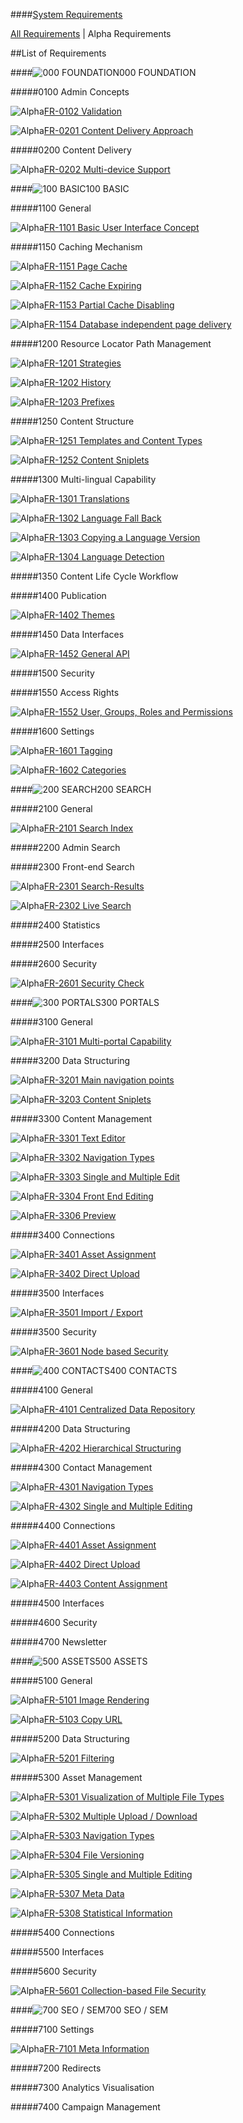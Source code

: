 ####[System Requirements](https://github.com/massiveart/sulu-docs/tree/master/system-requirements/ "Index of System Requirements")

[All Requirements](https://github.com/massiveart/sulu-docs/tree/master/system-requirements/index.md)
 | Alpha Requirements

##List of Requirements

####![000 FOUNDATION](https://raw.github.com/massiveart/sulu-docs/master/system-requirements/images/foundation.png)000 FOUNDATION

#####0100 Admin Concepts

![Alpha](https://raw.github.com/massiveart/sulu-docs/master/system-requirements/images/alpha.png)[FR-0102 Validation](https://github.com/massiveart/sulu-docs/tree/master/system-requirements/000-foundation/0100_admin-concepts.md)

![Alpha](https://raw.github.com/massiveart/sulu-docs/master/system-requirements/images/alpha.png)[FR-0201 Content Delivery Approach](https://github.com/massiveart/sulu-docs/tree/master/system-requirements/000-foundation/0200_content-delivery.md)

#####0200 Content Delivery

![Alpha](https://raw.github.com/massiveart/sulu-docs/master/system-requirements/images/alpha.png)[FR-0202 Multi-device Support](https://github.com/massiveart/sulu-docs/tree/master/system-requirements/000-foundation/0200_content-delivery.md)

####![100 BASIC](https://raw.github.com/massiveart/sulu-docs/master/system-requirements/images/basic.png)100 BASIC

#####1100 General

![Alpha](https://raw.github.com/massiveart/sulu-docs/master/system-requirements/images/alpha.png)[FR-1101 Basic User Interface Concept](https://github.com/massiveart/sulu-docs/tree/master/system-requirements/100-basic/1100_general.md)

#####1150 Caching Mechanism

![Alpha](https://raw.github.com/massiveart/sulu-docs/master/system-requirements/images/alpha.png)[FR-1151 Page Cache](https://github.com/massiveart/sulu-docs/tree/master/system-requirements/100-basic/1150_caching.md)

![Alpha](https://raw.github.com/massiveart/sulu-docs/master/system-requirements/images/alpha.png)[FR-1152 Cache Expiring](https://github.com/massiveart/sulu-docs/tree/master/system-requirements/100-basic/1150_caching.md)

![Alpha](https://raw.github.com/massiveart/sulu-docs/master/system-requirements/images/alpha.png)[FR-1153 Partial Cache Disabling](https://github.com/massiveart/sulu-docs/tree/master/system-requirements/100-basic/1150_caching.md)

![Alpha](https://raw.github.com/massiveart/sulu-docs/master/system-requirements/images/alpha.png)[FR-1154 Database independent page delivery](https://github.com/massiveart/sulu-docs/tree/master/system-requirements/100-basic/1150_caching.md)

#####1200 Resource Locator Path Management

![Alpha](https://raw.github.com/massiveart/sulu-docs/master/system-requirements/images/alpha.png)[FR-1201 Strategies](https://github.com/massiveart/sulu-docs/tree/master/system-requirements/100-basic/1200_rlp.md)

![Alpha](https://raw.github.com/massiveart/sulu-docs/master/system-requirements/images/alpha.png)[FR-1202 History](https://github.com/massiveart/sulu-docs/tree/master/system-requirements/100-basic/1200_rlp.md)

![Alpha](https://raw.github.com/massiveart/sulu-docs/master/system-requirements/images/alpha.png)[FR-1203 Prefixes](https://github.com/massiveart/sulu-docs/tree/master/system-requirements/100-basic/1200_rlp.md)

#####1250 Content Structure

![Alpha](https://raw.github.com/massiveart/sulu-docs/master/system-requirements/images/alpha.png)[FR-1251 Templates and Content Types](https://github.com/massiveart/sulu-docs/tree/master/system-requirements/100-basic/1250_content-structure.md)

![Alpha](https://raw.github.com/massiveart/sulu-docs/master/system-requirements/images/alpha.png)[FR-1252 Content Sniplets](https://github.com/massiveart/sulu-docs/tree/master/system-requirements/100-basic/1250_content-structure.md)

#####1300 Multi-lingual Capability

![Alpha](https://raw.github.com/massiveart/sulu-docs/master/system-requirements/images/alpha.png)[FR-1301 Translations](https://github.com/massiveart/sulu-docs/tree/master/system-requirements/100-basic/1300_multi-lingual-capability.md)

![Alpha](https://raw.github.com/massiveart/sulu-docs/master/system-requirements/images/alpha.png)[FR-1302 Language Fall Back](https://github.com/massiveart/sulu-docs/tree/master/system-requirements/100-basic/1300_multi-lingual-capability.md)

![Alpha](https://raw.github.com/massiveart/sulu-docs/master/system-requirements/images/alpha.png)[FR-1303 Copying a Language Version](https://github.com/massiveart/sulu-docs/tree/master/system-requirements/100-basic/1300_multi-lingual-capability.md)

![Alpha](https://raw.github.com/massiveart/sulu-docs/master/system-requirements/images/alpha.png)[FR-1304 Language Detection](https://github.com/massiveart/sulu-docs/tree/master/system-requirements/100-basic/1300_multi-lingual-capability.md)

#####1350 Content Life Cycle Workflow

#####1400 Publication

![Alpha](https://raw.github.com/massiveart/sulu-docs/master/system-requirements/images/alpha.png)[FR-1402 Themes](https://github.com/massiveart/sulu-docs/tree/master/system-requirements/100-basic/1400_publication.md)

#####1450 Data Interfaces

![Alpha](https://raw.github.com/massiveart/sulu-docs/master/system-requirements/images/alpha.png)[FR-1452 General API](https://github.com/massiveart/sulu-docs/tree/master/system-requirements/100-basic/1450_data-interfaces.md)

#####1500 Security

#####1550 Access Rights

![Alpha](https://raw.github.com/massiveart/sulu-docs/master/system-requirements/images/alpha.png)[FR-1552 User, Groups, Roles and Permissions](https://github.com/massiveart/sulu-docs/tree/master/system-requirements/100-basic/1550_access-rights.md)

#####1600 Settings

![Alpha](https://raw.github.com/massiveart/sulu-docs/master/system-requirements/images/alpha.png)[FR-1601 Tagging](https://github.com/massiveart/sulu-docs/tree/master/system-requirements/100-basic/1600_settings.md)

![Alpha](https://raw.github.com/massiveart/sulu-docs/master/system-requirements/images/alpha.png)[FR-1602 Categories](https://github.com/massiveart/sulu-docs/tree/master/system-requirements/100-basic/1600_settings.md)

####![200 SEARCH](https://raw.github.com/massiveart/sulu-docs/master/system-requirements/images/search.png)200 SEARCH

#####2100 General

![Alpha](https://raw.github.com/massiveart/sulu-docs/master/system-requirements/images/alpha.png)[FR-2101 Search Index](https://github.com/massiveart/sulu-docs/tree/master/system-requirements/200-search/2100_general.md)

#####2200 Admin Search

#####2300 Front-end Search

![Alpha](https://raw.github.com/massiveart/sulu-docs/master/system-requirements/images/alpha.png)[FR-2301 Search-Results](https://github.com/massiveart/sulu-docs/tree/master/system-requirements/200-search/2300_frontend.md)

![Alpha](https://raw.github.com/massiveart/sulu-docs/master/system-requirements/images/alpha.png)[FR-2302 Live Search](https://github.com/massiveart/sulu-docs/tree/master/system-requirements/200-search/2300_frontend.md)

#####2400 Statistics

#####2500 Interfaces

#####2600 Security

![Alpha](https://raw.github.com/massiveart/sulu-docs/master/system-requirements/images/alpha.png)[FR-2601 Security Check](https://github.com/massiveart/sulu-docs/tree/master/system-requirements/200-search/2600_security.md)

####![300 PORTALS](https://raw.github.com/massiveart/sulu-docs/master/system-requirements/images/portals.png)300 PORTALS

#####3100 General

![Alpha](https://raw.github.com/massiveart/sulu-docs/master/system-requirements/images/alpha.png)[FR-3101 Multi-portal Capability](https://github.com/massiveart/sulu-docs/tree/master/system-requirements/300-portals/3100_general.md)

#####3200 Data Structuring

![Alpha](https://raw.github.com/massiveart/sulu-docs/master/system-requirements/images/alpha.png)[FR-3201 Main navigation points](https://github.com/massiveart/sulu-docs/tree/master/system-requirements/300-portals/3200_data-structuring.md)

![Alpha](https://raw.github.com/massiveart/sulu-docs/master/system-requirements/images/alpha.png)[FR-3203 Content Sniplets](https://github.com/massiveart/sulu-docs/tree/master/system-requirements/300-portals/3200_data-structuring.md)

#####3300 Content Management

![Alpha](https://raw.github.com/massiveart/sulu-docs/master/system-requirements/images/alpha.png)[FR-3301 Text Editor](https://github.com/massiveart/sulu-docs/tree/master/system-requirements/300-portals/3300_content-management.md)

![Alpha](https://raw.github.com/massiveart/sulu-docs/master/system-requirements/images/alpha.png)[FR-3302 Navigation Types](https://github.com/massiveart/sulu-docs/tree/master/system-requirements/300-portals/3300_content-management.md)

![Alpha](https://raw.github.com/massiveart/sulu-docs/master/system-requirements/images/alpha.png)[FR-3303 Single and Multiple Edit](https://github.com/massiveart/sulu-docs/tree/master/system-requirements/300-portals/3300_content-management.md)

![Alpha](https://raw.github.com/massiveart/sulu-docs/master/system-requirements/images/alpha.png)[FR-3304 Front End Editing](https://github.com/massiveart/sulu-docs/tree/master/system-requirements/300-portals/3300_content-management.md)

![Alpha](https://raw.github.com/massiveart/sulu-docs/master/system-requirements/images/alpha.png)[FR-3306 Preview](https://github.com/massiveart/sulu-docs/tree/master/system-requirements/300-portals/3300_content-management.md)

#####3400 Connections

![Alpha](https://raw.github.com/massiveart/sulu-docs/master/system-requirements/images/alpha.png)[FR-3401 Asset Assignment](https://github.com/massiveart/sulu-docs/tree/master/system-requirements/300-portals/3400_connections.md)

![Alpha](https://raw.github.com/massiveart/sulu-docs/master/system-requirements/images/alpha.png)[FR-3402 Direct Upload](https://github.com/massiveart/sulu-docs/tree/master/system-requirements/300-portals/3400_connections.md)

#####3500 Interfaces

![Alpha](https://raw.github.com/massiveart/sulu-docs/master/system-requirements/images/alpha.png)[FR-3501 Import / Export](https://github.com/massiveart/sulu-docs/tree/master/system-requirements/300-portals/3500_interfaces.md)

#####3500 Security

![Alpha](https://raw.github.com/massiveart/sulu-docs/master/system-requirements/images/alpha.png)[FR-3601 Node based Security](https://github.com/massiveart/sulu-docs/tree/master/system-requirements/300-portals/3600_security.md)

####![400 CONTACTS](https://raw.github.com/massiveart/sulu-docs/master/system-requirements/images/contacts.png)400 CONTACTS

#####4100 General

![Alpha](https://raw.github.com/massiveart/sulu-docs/master/system-requirements/images/alpha.png)[FR-4101 Centralized Data Repository](https://github.com/massiveart/sulu-docs/tree/master/system-requirements/400-contacts/general.md)

#####4200 Data Structuring

![Alpha](https://raw.github.com/massiveart/sulu-docs/master/system-requirements/images/alpha.png)[FR-4202 Hierarchical Structuring](https://github.com/massiveart/sulu-docs/tree/master/system-requirements/400-contacts/data-structuring.md)

#####4300 Contact Management

![Alpha](https://raw.github.com/massiveart/sulu-docs/master/system-requirements/images/alpha.png)[FR-4301 Navigation Types](https://github.com/massiveart/sulu-docs/tree/master/system-requirements/400-contacts/contact-management.md)

![Alpha](https://raw.github.com/massiveart/sulu-docs/master/system-requirements/images/alpha.png)[FR-4302 Single and Multiple Editing](https://github.com/massiveart/sulu-docs/tree/master/system-requirements/400-contacts/contact-management.md)

#####4400 Connections

![Alpha](https://raw.github.com/massiveart/sulu-docs/master/system-requirements/images/alpha.png)[FR-4401 Asset Assignment](hhttps://github.com/massiveart/sulu-docs/tree/master/system-requirements/400-contacts/connections.md)

![Alpha](https://raw.github.com/massiveart/sulu-docs/master/system-requirements/images/alpha.png)[FR-4402 Direct Upload](https://github.com/massiveart/sulu-docs/tree/master/system-requirements/400-contacts/connections.md)

![Alpha](https://raw.github.com/massiveart/sulu-docs/master/system-requirements/images/alpha.png)[FR-4403 Content Assignment](https://github.com/massiveart/sulu-docs/tree/master/system-requirements/400-contacts/connections.md)

#####4500 Interfaces

#####4600 Security

#####4700 Newsletter

####![500 ASSETS](https://raw.github.com/massiveart/sulu-docs/master/system-requirements/images/assets.png)500 ASSETS

#####5100 General

![Alpha](https://raw.github.com/massiveart/sulu-docs/master/system-requirements/images/alpha.png)[FR-5101 Image Rendering](https://github.com/massiveart/sulu-docs/tree/master/system-requirements/500-assets/5100_general.md)

![Alpha](https://raw.github.com/massiveart/sulu-docs/master/system-requirements/images/alpha.png)[FR-5103 Copy URL](https://github.com/massiveart/sulu-docs/tree/master/system-requirements/500-assets/5100_general.md)

#####5200 Data Structuring

![Alpha](https://raw.github.com/massiveart/sulu-docs/master/system-requirements/images/alpha.png)[FR-5201 Filtering](https://github.com/massiveart/sulu-docs/tree/master/system-requirements/500-assets/5200_data-structuring.md)

#####5300 Asset Management

![Alpha](https://raw.github.com/massiveart/sulu-docs/master/system-requirements/images/alpha.png)[FR-5301 Visualization of Multiple File Types](https://github.com/massiveart/sulu-docs/tree/master/system-requirements/500-assets/5300_asset-management.md)

![Alpha](https://raw.github.com/massiveart/sulu-docs/master/system-requirements/images/alpha.png)[FR-5302 Multiple Upload / Download](https://github.com/massiveart/sulu-docs/tree/master/system-requirements/500-assets/5300_asset-management.md)

![Alpha](https://raw.github.com/massiveart/sulu-docs/master/system-requirements/images/alpha.png)[FR-5303 Navigation Types](https://github.com/massiveart/sulu-docs/tree/master/system-requirements/500-assets/5300_asset-management.md)

![Alpha](https://raw.github.com/massiveart/sulu-docs/master/system-requirements/images/alpha.png)[FR-5304 File Versioning](https://github.com/massiveart/sulu-docs/tree/master/system-requirements/500-assets/5300_asset-management.md)

![Alpha](https://raw.github.com/massiveart/sulu-docs/master/system-requirements/images/alpha.png)[FR-5305 Single and Multiple Editing](https://github.com/massiveart/sulu-docs/tree/master/system-requirements/500-assets/5300_asset-management.md)

![Alpha](https://raw.github.com/massiveart/sulu-docs/master/system-requirements/images/alpha.png)[FR-5307 Meta Data](https://github.com/massiveart/sulu-docs/tree/master/system-requirements/500-assets/5300_asset-management.md)

![Alpha](https://raw.github.com/massiveart/sulu-docs/master/system-requirements/images/alpha.png)[FR-5308 Statistical Information](https://github.com/massiveart/sulu-docs/tree/master/system-requirements/500-assets/5300_asset-management.md)

#####5400 Connections

#####5500 Interfaces

#####5600 Security

![Alpha](https://raw.github.com/massiveart/sulu-docs/master/system-requirements/images/alpha.png)[FR-5601 Collection-based File Security](https://github.com/massiveart/sulu-docs/tree/master/system-requirements/500-assets/5600_security.md)

####![700 SEO / SEM](https://raw.github.com/massiveart/sulu-docs/master/system-requirements/images/seo-sem.png)700 SEO / SEM

#####7100 Settings

![Alpha](https://raw.github.com/massiveart/sulu-docs/master/system-requirements/images/alpha.png)[FR-7101 Meta Information](https://github.com/massiveart/sulu-docs/tree/master/system-requirements/700-seo-sem/7100_settings.md)

#####7200 Redirects

#####7300 Analytics Visualisation

#####7400 Campaign Management


